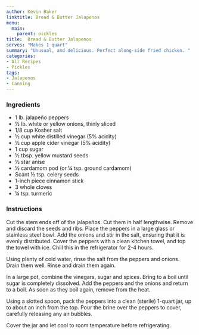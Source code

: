 ```yaml
---
author: Kevin Baker
linktitle: Bread & Butter Jalapenos
menu:
  main:
    parent: pickles
title:  Bread & Butter Jalapenos
serves: "Makes 1 quart"
summary: "Unusual, and delicious. Perfect along-side fried chicken. "
categories:
- All Recipes
- Pickles
tags: 
- Jalapenos
- Canning
---
```


### Ingredients

<div class="ingredient-list"> 

* 1 lb. jalapeño peppers
* ½ lb. white or yellow onions, thinly sliced
* 1/8 cup Kosher salt
* ½ cup white distilled vinegar (5% acidity)
* ½ cup apple cider vinegar (5% acidity)
* 1 cup sugar
* ½ tbsp. yellow mustard seeds
* ½ star anise
* ½ cardamom pod (or ¼ tsp. ground cardamom)
* Scant ½ tsp. celery seeds
* 1-inch piece cinnamon stick
* 3 whole cloves
* ¼ tsp. turmeric


</div>

### Instructions
Cut the stem ends off of the jalapeños. Cut them in half lengthwise. Remove and discard the seeds and ribs. Place the peppers in a large glass or stainless steel bowl. Add the onions and stir in the salt, ensuring that it is evenly distributed. Cover the peppers with a clean kitchen towel, and top the towel with ice. Chill this in the refrigerator for 2-4 hours. 

Using plenty of cold water, rinse the salt from the peppers and onions. Drain them well. Rinse and drain them again.

In a large pot, combine the vinegars, sugar and spices. Bring to a boil until sugar is completely dissolved.  Add the peppers and the onions and return to a boil. As soon as they boil again, remove from the heat. 

Using a slotted spoon, pack the peppers into a clean (sterile) 1-quart jar, up to about an inch from the top. Pour the brine over the peppers to cover, carefully releasing any air bubbles.

Cover the jar and let cool to room temperature before refrigerating.
